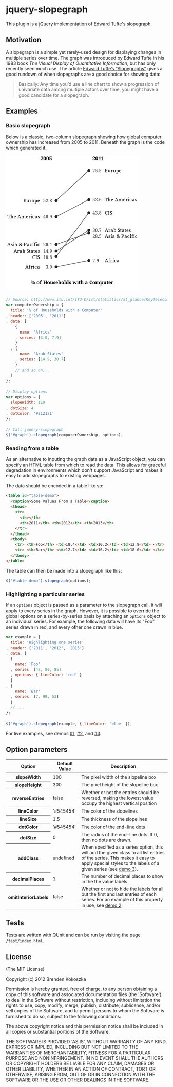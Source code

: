 jquery-slopegraph
=================

This plugin is a jQuery implementation of Edward Tufte's slopegraph.  

## Motivation
A slopegraph is a simple yet rarely-used design for displaying changes in multiple series over time. The
graph was introduced by Edward Tufte in his 1983 book *The Visual Display of Quantitative Information*, but has only
recently seen much use. The article [Edward Tufte’s “Slopegraphs”](http://charliepark.org/slopegraphs/) gives a good
rundown of when slopegraphs are a good choice for showing data:
> Basically: Any time you’d use a line chart to show a progression of univariate data among multiple actors over time,
> you might have a good candidate for a slopegraph.

## Examples

### Basic slopegraph

Below is a classic, two-column slopegraph showing how global computer ownership has increased from 2005 to 2011. Beneath 
the graph is the code which generated it.

<img src="http://github.com/brenden/jquery-slopegraph/raw/master/demo/slopegraph.png" />

```javascript
// Source: http://www.itu.int/ITU-D/ict/statistics/at_glance/KeyTelecom.html
var computerOwnership = {
  title: '% of Households with a Computer'
, header: ['2005', '2011']
, data: [
    {
      name: 'Africa'
    , series: [3.0, 7.9]
    }
  , {
      name: 'Arab States'
    , series: [14.9, 30.7] 
    }
    // and so on...
  ]
}; 

// Display options
var options = {
  slopeWidth: 110
, dotSize: 4
, dotColor: '#212121'
};

// Call jquery-slopegraph
$('#graph').slopegraph(computerOwnership, options);
```

### Reading from a table

As an alternative to inputing the graph data as a JavaScript object, you can specify an HTML table from which to read the
data. This allows for graceful degradation in environments which don't support JavaScript and makes it easy to add 
slopegraphs to existing webpages.

The data should be encoded in a table like so:

```html
<table id="table-demo">
  <caption>Some Values From a Table</caption>
  <thead>
    <tr>
      <th></th>
      <th>2011</th> <th>2012</th> <th>2013</th>
    </tr>
  </thead>
  <tbody>
    <tr> <th>Foo</th> <td>18.4</td> <td>10.2</td> <td>12.9</td> </tr>
    <tr> <th>Bar</th> <td>12.7</td> <td>16.2</td> <td>18.0</td> </tr>
  </tbody>
</table>
```
The table can then be made into a slopegraph like this:

```javascript
$('#table-demo').slopegraph(options);
```

### Highlighting a particular series

If an `options` object is passed as a parameter to the slopegraph call, it will apply to every series in the graph.
However, it is possible to override the global options on a series-by-series basis by attaching an `options` object to 
an individual series. For example, the following data will have its "Foo" series drawn in red, and every other one 
drawn in blue.

```javascript
var example = {
  title: 'Highlighting one series'
, header: ['2011', '2012', '2013']
, data: [
  {
    name: 'Foo'
  , series: [42, 80, 85]
  , options: { lineColor: 'red' }
  }
, {
    name: 'Bar'
  , series: [7, 99, 53] 
  }
  // ...    
};

$('#graph').slopegraph(example, { lineColor: 'blue' });
```

For live examples, see demos [#1](http://brenden.github.com/jquery-slopegraph/demo-1.html),
[#2](http://brenden.github.com/jquery-slopegraph/demo-2.html), and
[#3](http://brenden.github.com/jquery-slopegraph/demo-3.html).

## Option parameters
<table>
  <thead>
    <tr>
      <th>Option</th>
      <th>Default Value</th>
      <th>Description</th>
    </tr>
  </thead>
  <tbody>
    <tr>
      <th>slopeWidth</th> 
      <td>100</td>
      <td>The pixel width of the slopeline box</td> 
    </tr>
    <tr>
      <th>slopeHeight</th> 
      <td>300</td> 
      <td>The pixel height of the slopeline box</td> 
    </tr>
    <tr>
      <th>reverseEntries</th>
      <td>false</td> 
      <td>Whether or not the entries should be reversed, making the lowest value occupy the highest vertical position</td> 
    </tr>
    <tr>
      <th>lineColor</th> 
      <td>'#545454'</td> 
      <td>The color of the slopelines</td> 
    </tr>
    <tr>
      <th>lineSize</th>
      <td>1.5</td> 
      <td>The thickness of the slopelines</td> 
    </tr>
    <tr>
      <th>dotColor</th> 
      <td>'#545454'</td> 
      <td>The color of the end-line dots</td> 
    </tr>
    <tr>
      <th>dotSize</th> 
      <td>0</td> 
      <td>The radius of the end-line dots. If 0, then no dots are drawn.</td> 
    </tr>
    <tr>
      <th>addClass</th> 
      <td>undefined</td> 
      <td>When specified as a series option, this will add the given class to all list entries of the series. This makes
          it easy to apply special styles to the labels of a given series (see <a href="http://brenden.github.com/jquery-slopegraph/demo-3.html">demo 3</a>).</td> 
    </tr>
    <tr>
      <th>decimalPlaces</th> 
      <td>1</td> 
      <td>The number of decimal places to show in the the value labels</td> 
    </tr>
    <tr>
      <th>omitInteriorLabels</th> 
      <td>false</td>
      <td>Whether or not to hide the labels for all but the first and last entries of each series. For an example of
        this property in use, see <a href="http://brenden.github.com/jquery-slopegraph/demo-2.html">demo 2</a>.</td> 
    </tr>
  </tbody>
</table>

## Tests
Tests are written with QUnit and can be run by visiting the page `/test/index.html`.

## License
(The MIT License)

Copyright (c) 2012 Brenden Kokoszka

Permission is hereby granted, free of charge, to any person obtaining a copy of this software and associated documentation files (the 'Software'), to deal in the Software without restriction, including without limitation the rights to use, copy, modify, merge, publish, distribute, sublicense, and/or sell copies of the Software, and to permit persons to whom the Software is furnished to do so, subject to the following conditions:

The above copyright notice and this permission notice shall be included in all copies or substantial portions of the Software.

THE SOFTWARE IS PROVIDED 'AS IS', WITHOUT WARRANTY OF ANY KIND, EXPRESS OR IMPLIED, INCLUDING BUT NOT LIMITED TO THE WARRANTIES OF MERCHANTABILITY, FITNESS FOR A PARTICULAR PURPOSE AND NONINFRINGEMENT. IN NO EVENT SHALL THE AUTHORS OR COPYRIGHT HOLDERS BE LIABLE FOR ANY CLAIM, DAMAGES OR OTHER LIABILITY, WHETHER IN AN ACTION OF CONTRACT, TORT OR OTHERWISE, ARISING FROM, OUT OF OR IN CONNECTION WITH THE SOFTWARE OR THE USE OR OTHER DEALINGS IN THE SOFTWARE.